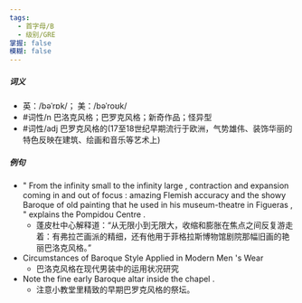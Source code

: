 ```yaml
---
tags:
  - 首字母/B
  - 级别/GRE
掌握: false
模糊: false
---
```

##### 词义
- 英：/bəˈrɒk/； 美：/bəˈroʊk/
- #词性/n  巴洛克风格；巴罗克风格；新奇作品；怪异型
- #词性/adj  巴罗克风格的(17至18世纪早期流行于欧洲，气势雄伟、装饰华丽的特色反映在建筑、绘画和音乐等艺术上)
##### 例句
- " From the infinity small to the infinity large , contraction and expansion coming in and out of focus : amazing Flemish accuracy and the showy Baroque of old painting that he used in his museum-theatre in Figueras , " explains the Pompidou Centre .
	- 蓬皮杜中心解释道：“从无限小到无限大，收缩和膨胀在焦点之间反复游走着：有弗拉芒画派的精细，还有他用于菲格拉斯博物馆剧院那幅旧画的艳丽巴洛克风格。”
- Circumstances of Baroque Style Applied in Modern Men 's Wear
	- 巴洛克风格在现代男装中的运用状况研究
- Note the fine early Baroque altar inside the chapel .
	- 注意小教堂里精致的早期巴罗克风格的祭坛。
